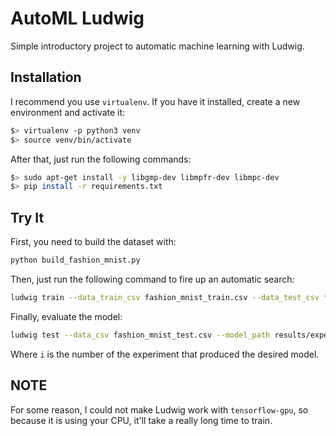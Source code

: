 # AutoML Ludwig

Simple introductory project to automatic machine learning with Ludwig.

## Installation

I recommend you use `virtualenv`. If you have it installed, create a new environment and activate it:

```bash
$> virtualenv -p python3 venv
$> source venv/bin/activate
```

After that, just run the following commands:

```bash
$> sudo apt-get install -y libgmp-dev libmpfr-dev libmpc-dev
$> pip install -r requirements.txt
```

## Try It

First, you need to build the dataset with:

```bash
python build_fashion_mnist.py
```

Then, just run the following command to fire up an automatic search:

```bash
ludwig train --data_train_csv fashion_mnist_train.csv --data_test_csv fashion_mnist_test.csv --model_definition_file model_definition.yml```
```

Finally, evaluate the model:

```bash
ludwig test --data_csv fashion_mnist_test.csv --model_path results/experiment_run_[i]/model/
```

Where `i` is the number of the experiment that produced the desired model.


## NOTE

For some reason, I could not make Ludwig work with `tensorflow-gpu`, so because it is using your CPU, it'll take a really long time to train.
